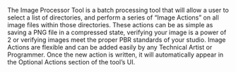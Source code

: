The Image Processor Tool is a batch processing tool that will allow a user to select a list of
directories, and perform a series of “Image Actions” on all image files within those directories.
These actions can be as simple as saving a PNG file in a compressed state, verifying your
image is a power of 2 or verifying images meet the proper PBR standards of your studio.
Image Actions are flexible and can be added easily by any Technical Artist or Programmer. Once the new
action is written, it will automatically appear in the Optional Actions section of the tool’s UI.
